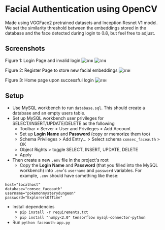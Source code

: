 # Facial Authentication using OpenCV
Made using VGGFace2 pretrained datasets and Inception Resnet V1 model. We set the similarity threshold between the embeddings stored in the database and the face detected during login to 0.8, but feel free to adjust.

## Screenshots
Figure 1: Login Page and invalid login
![ภาพ](https://github.com/user-attachments/assets/98e906c1-0556-42d3-af9c-d7035df20283)
![ภาพ](https://github.com/user-attachments/assets/14886209-8311-4a1e-92cd-2ec32904a269)

Figure 2: Register Page to store new facial embeddings
![ภาพ](https://github.com/user-attachments/assets/91db0b40-ffa9-429b-8e3e-6856f033d455)

Figure 3: Home page upon successful login
![ภาพ](https://github.com/user-attachments/assets/46d34e4f-9384-4b30-a0ec-6d8b60c6c849)

## Setup
- Use MySQL workbench to run `database.sql`. This should create a database and an empty users table.
- Set up MySQL workbench user privileges for SELECT/INSERT/UPDATE/DELETE as the following
   - Toolbar > Server > User and Privileges > Add Account
   - Set up **Login Name** and **Password** (copy or memorize them too)
   - Schema Privileges > Add Entry... > Select schema `comsec_faceauth` > OK
   - Object Rights > toggle SELECT, INSERT, UPDATE, DELETE
   - Apply
 - Then create a new `.env` file in the project's root
   - Copy the **Login Name** and **Password** (that you filled into the MySQL workbench) into `.env`'s `username` and `password` variables. For example, `.env` should have something like these:

```
host="localhost"
database="comsec_faceauth"
username="pokemonmysterydungeon"
password="ExplorersOfTime"
```

 - Install dependencies
   - `pip install -r requirements.txt`
   - `pip install "numpy<2.0" tensorflow mysql-connector-python`
 - Run `python faceauth-app.py`
